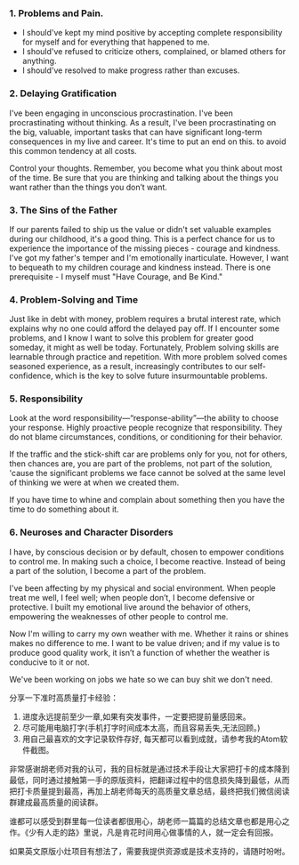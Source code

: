 ### 1. Problems and Pain.

- I should've kept my mind positive by accepting complete responsibility for myself and for everything that happened to me.
- I should've refused to criticize others, complained, or blamed others for anything.
- I should've resolved to make progress rather than excuses.


### 2. Delaying Gratification

I've been engaging in unconscious procrastination. I've been procrastinating without thinking. As a result, I've been procrastinating on the big, valuable, important tasks that can have significant long-term consequences in my live and career. It's time to put an end on this. to avoid this common tendency at all costs.

Control your thoughts. Remember, you become what you think about most of the time. Be sure that you are thinking and talking about the things you want rather than the things you don’t want.


### 3. The Sins of the Father

If our parents failed to ship us the value or didn't set valuable examples during our childhood, it's a good thing. This is a perfect chance for us to experience the importance of the missing pieces - courage and kindness. I've got my father's temper and I'm emotionally inarticulate. However, I want to bequeath to my children courage and kindness instead. There is one prerequisite - I myself must "Have Courage, and Be Kind."


### 4. Problem-Solving and Time

Just like in debt with money, problem requires a brutal interest rate, which explains why no one could afford the delayed pay off. If I encounter some problems, and I know I want to solve this problem for greater good someday, it might as well be today. Fortunately, Problem solving skills are learnable through practice and repetition. With more problem solved comes seasoned experience, as a result, increasingly contributes to our self-confidence, which is the key to solve future insurmountable problems.


### 5. Responsibility
Look at the word responsibility—“response-ability”—the ability to choose your response. Highly proactive people recognize that responsibility. They do not blame circumstances, conditions, or conditioning for their behavior.

If the traffic and the stick-shift car are problems only for you, not for others, then chances are, you are part of the problems, not part of the solution, 'cause the significant problems we face cannot be solved at the same level of thinking we were at when we created them.

If you have time to whine and complain about something then you have the time to do something about it.


### 6. Neuroses and Character Disorders

I have, by conscious decision or by default, chosen to empower conditions to control me.
In making such a choice, I become reactive. Instead of being a part of the solution, I become a part of the problem.

I've been affecting by my physical and social environment. When people treat me well, I feel well; when people don’t, I become defensive or protective. I built my emotional live around the behavior of others, empowering the weaknesses of other people to control me.

Now I'm willing to carry my own weather with me. Whether it rains or shines makes no difference to me. I want to be value driven; and if my value is to produce good quality work, it isn’t a function of whether the weather is conducive to it or not.


We've been working on jobs we hate so we can buy shit we don't need.

分享一下准时高质量打卡经验：
1. 进度永远提前至少一章,如果有突发事件，一定要把提前量感回来。
2. 尽可能用电脑打字(手机打字时间成本太高，而且容易丢失,无法回顾。)
3. 用自己最喜欢的文字记录软件存好, 每天都可以看到成就，请参考我的Atom软件截图。

非常感谢胡老师对我的认可，我的目标就是通过技术手段让大家把打卡的成本降到最低，同时通过接触第一手的原版资料，把翻译过程中的信息损失降到最低，从而把打卡质量提到最高，再加上胡老师每天的高质量文章总结，最终把我们微信阅读群建成最高质量的阅读群。

谁都可以感受到群里每一位读者都很用心，胡老师一篇篇的总结文章也都是用心之作。《少有人走的路》里说，凡是肯花时间用心做事情的人，就一定会有回报。


如果英文原版小灶项目有想法了，需要我提供资源或是技术支持的，请随时吩咐。

